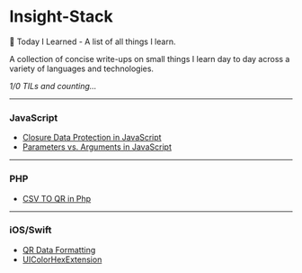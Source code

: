 # Insight-Stack
📝 Today I Learned - A list of all things I learn.

A collection of concise write-ups on small things I learn day to day across a variety of languages and technologies.

_1/0 TILs and counting..._

---
### JavaScript
- [Closure Data Protection in JavaScript](web/Javascript/closure_data_protection.md)
- [Parameters vs. Arguments in JavaScript](web/Javascript/parameters_vs._arguments.md)

---
### PHP
- [CSV TO QR in Php](Backend/PHP/generate-qr-from-csv.md)

---
### iOS/Swift
- [QR Data Formatting](iOS/Swift/QR_Data_Formatting.md)
- [UIColorHexExtension](iOS/Swift/UIColorHexExtension.md)